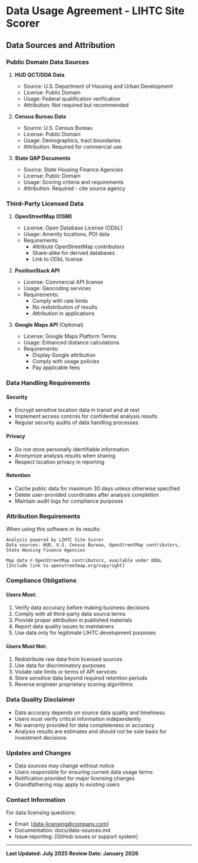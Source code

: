 # Data Usage Agreement - LIHTC Site Scorer

## Data Sources and Attribution

### Public Domain Data Sources

1. **HUD QCT/DDA Data**
   - Source: U.S. Department of Housing and Urban Development
   - License: Public Domain
   - Usage: Federal qualification verification
   - Attribution: Not required but recommended

2. **Census Bureau Data**
   - Source: U.S. Census Bureau
   - License: Public Domain
   - Usage: Demographics, tract boundaries
   - Attribution: Required for commercial use

3. **State QAP Documents**
   - Source: State Housing Finance Agencies
   - License: Public Domain
   - Usage: Scoring criteria and requirements
   - Attribution: Required - cite source agency

### Third-Party Licensed Data

1. **OpenStreetMap (OSM)**
   - License: Open Database License (ODbL)
   - Usage: Amenity locations, POI data
   - Requirements:
     - Attribute OpenStreetMap contributors
     - Share-alike for derived databases
     - Link to ODbL license

2. **PositionStack API**
   - License: Commercial API license
   - Usage: Geocoding services
   - Requirements:
     - Comply with rate limits
     - No redistribution of results
     - Attribution in applications

3. **Google Maps API** (Optional)
   - License: Google Maps Platform Terms
   - Usage: Enhanced distance calculations
   - Requirements:
     - Display Google attribution
     - Comply with usage policies
     - Pay applicable fees

### Data Handling Requirements

#### Security
- Encrypt sensitive location data in transit and at rest
- Implement access controls for confidential analysis results
- Regular security audits of data handling processes

#### Privacy
- Do not store personally identifiable information
- Anonymize analysis results when sharing
- Respect location privacy in reporting

#### Retention
- Cache public data for maximum 30 days unless otherwise specified
- Delete user-provided coordinates after analysis completion
- Maintain audit logs for compliance purposes

### Attribution Requirements

When using this software or its results:

```
Analysis powered by LIHTC Site Scorer
Data sources: HUD, U.S. Census Bureau, OpenStreetMap contributors, 
State Housing Finance Agencies

Map data © OpenStreetMap contributors, available under ODbL
[Include link to openstreetmap.org/copyright]
```

### Compliance Obligations

#### Users Must:
1. Verify data accuracy before making business decisions
2. Comply with all third-party data source terms
3. Provide proper attribution in published materials
4. Report data quality issues to maintainers
5. Use data only for legitimate LIHTC development purposes

#### Users Must Not:
1. Redistribute raw data from licensed sources
2. Use data for discriminatory purposes
3. Violate rate limits or terms of API services
4. Store sensitive data beyond required retention periods
5. Reverse engineer proprietary scoring algorithms

### Data Quality Disclaimer

- Data accuracy depends on source data quality and timeliness
- Users must verify critical information independently
- No warranty provided for data completeness or accuracy
- Analysis results are estimates and should not be sole basis for investment decisions

### Updates and Changes

- Data sources may change without notice
- Users responsible for ensuring current data usage terms
- Notification provided for major licensing changes
- Grandfathering may apply to existing users

### Contact Information

For data licensing questions:
- Email: [data-licensing@company.com]
- Documentation: docs/data-sources.md
- Issue reporting: [GitHub issues or support system]

---

**Last Updated: July 2025**
**Review Date: January 2026**